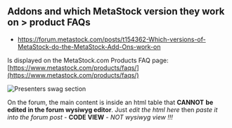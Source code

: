 ## Addons and which MetaStock version they work on > product FAQs

- https://forum.metastock.com/posts/t154362-Which-versions-of-MetaStock-do-the-MetaStock-Add-Ons-work-on

Is displayed on the MetaStock.com Products FAQ page: [https://www.metastock.com/products/faqs/](https://www.metastock.com/products/faqs/)

![Presenters swag section](https://raw.githubusercontent.com/llihak/Gregs-Forum-Code/master/web%20content/images/forum-product-FAQ.png)



On the forum, the main content is inside an html table that **CANNOT** **be edited in the forum wysiwyg editor**. Just *edit the html here* then *paste it into the forum post* - **CODE VIEW** - *NOT wysiwyg view !!!*